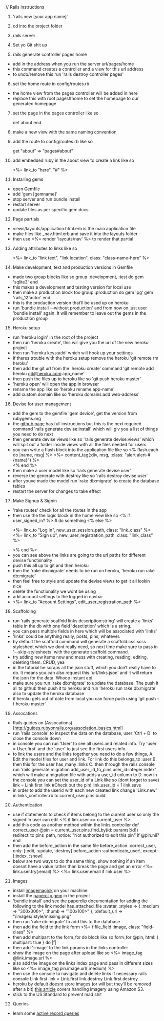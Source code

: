// Rails Instructions

1. 'rails new [your app name]'

2. cd into the project folder

3. rails server

4. Set yo Git shit up

5. rails generate controller pages home
* add in the address when you run the server url/pages/home
* this command creates a controller and a view for this url address
* to undo/remove this run 'rails destroy controller pages'

6. set the home route in config/routes.rb 
* the home view from the pages controller will be added in here
* replace this with root pages#home to set the homepage to our generated homepage

7. set the page in the pages controller like so

	def about 
	end 

8. make a new view with the same naming convention
9. add the route to config/routes.rb like so

	get "about" => "pages#about"

10. add embedded ruby in the about view to create a link like so

	<%= link_to "here", "#" %>


11. Installing gems
* open Gemfile
* add 'gem [gemname]'
* stop server and run bundle install
* restart server
* update files as per specific gem docs

12. Page partials
* views/layouts/application.html.erb is the main application file
* make files like _nav.html.erb and save it into the layouts folder
* then use <%= render 'layouts/nav' %> to render that partial

13. Adding attributes to links like so
	
	<%= link_to "link text", "link location", class: "class-name-here" %>


14. Make development, text and production versions in Gemfile
* made two group blocks like so
	group :development, :test do
		gem 'sqlite3'
	end
* this makes a development and testing version for local use
* then make a production block too
	group :production do
		gem 'pg'
		gem 'rails_12factor'
	end
* this is the production version that’ll be used up on heroku
* run 'bundle install --without production' and from now on just user 'bundle install' again. It will remember to leave out the gems in the production group

15. Heroku setup
* run 'heroku login' in the root of the project
* then run 'heroku create', this will give you the url of the new heroku project
* then run 'heroku keys:add' which will hook up your settings
* if theres trouble with the heroku setup remove the heroku 'git remote rm heroku'
* then add the git url from the 'heroku create' command 'git remote add heroku git@heroku.com:app_name'
* then push the files up to heroku like so 'git push heroku master'
* 'heroku open' will open the app in browser
* rename the app like so 'heroku rename app-name'
* add custom domain like so 'heroku domains:add web-address'

16. Devise for user management
* add the gem to the gemfile 'gem device', get the version from rubygems.org
* the [github page](https://github.com/plataformatec/devise) has full instructions but this is the next required command 'rails generate devise:install' which will giv you a list of things you need to do next
* then generate devise views like so 'rails generate devise:views' which will spit out a folder inside views with all the files needed for users
* you can write a flash block into the application file like so
	<% flash.each do |name, msg| %>
		<%= content_tag(:div, msg, :class: "alert alert-#{name}") %>  
	<% end %>
* then make a user model like so 'rails generate devise user'
* reverse the generate with destroy like so 'rails destroy devise user'
* after youve made the model run 'rake db:migrate' to create the database tables
* restart the server for changes to take effect

17. Make Signup & Signin
* 'rake routes' check for all the routes in the app
* then use the the logic block in the home view like so
	<% if user_signed_in? %>
        # do something
    <% else %>
    	<p>
        	<%= link_to "Log in", new_user_session_path, class: "link_class" %>
        	<%= link_to "Sign up", new_user_registration_path, class: "link_class" %>
    	</p>
    <% end %> 
* you can see above the links are going to the url paths for different devise functionality
* push this all up to git and then heroku
* then the 'rake db:migrate' needs to be run on heroku, 'heroku run rake db:migrate'
* then feel free to style and update the devise views to get it all lookin nice
* delete the functionality we wont be using
* add account settings to the logged in navbar
	<li><%= link_to "Account Settings", edit_user_registration_path %></li>

18. Scaffolding
* run 'rails generate scaffold links description:string' will create a 'links' table in the db with one field 'desctiption' which is a string. 
* you can pass multiple fields in here which will be associated with 'links'
* 'links' could be anything really, posts, pins, whatever.
* by default the scaffold command will generate a scaffold.css.scss stylesheet which we dont really need, so next time make sure to pass in '--skip-stylesheets' with the generate scaffold command.
* try adding new items now and mess with creating, reading, editing, deleting them. CRUD, yea
* in the tutorial he scraps all the json stuff, which you don’t really have to do. It means you can also request this 'url/links.json' and it will return the json for the data. Whoop instant api.
* make sure you run 'rake db:migrate' to update the database. The push it all to github then push it to heroku and run 'heroku run rake db:migrate' also to update the heroku database
* if heroku gets out of date from local you can force push using 'git push -f heroku master'

19. Assocations
* Rails guides on (Assocations)[http://guides.rubyonrails.org/association_basics.html]
* run 'rails console' to inspect the data on the database, user 'Ctrl + D' to close the console down
* in console you can run 'User' to see all users and related info. Try 'user = User.first' and the 'user' to just see the first users info.
* to link the users and the links together you need to do a few things,
A. Edit the model files for user and link. For link do this
	belongs_to :user
B. then this for the user
	has_many :links
C. then through the rails console run 'rails generate migration add_user_id_to_pins user_id:integer:index' which will make a migration file with adds a user_id column to
D. now in the console you can set the user_id of a Link like so (dont forget to save)
	link = Link.first
	link #Check out the pin!
	link.user_id = 1
	link.save
* in order to add the userid with each new created link change 'Link.new' in links_controller.rb to
	current_user.pins.build

20. Authentication
* use if statements to check if items belong to the current user so only the signed in user can edit
	<% if link.user == current_user %>	
* add this code as another method within the links controller
	def correct_user
      @pin = current_user.pins.find_by(id: params[:id])
      redirect_to pins_path, notice: "Not authorized to edit this pin" if @pin.nil?
    end
* then add the before_action in the same file
	before_action :correct_user, only: [:edit, :update, :destroy]
	before_action :authenticate_user!, except: [:index, :show]
* below are two ways to do the same thing, show nothing if an item doesnt have a value rather than break the page and get an error
	<%= link.user.try(:email) %>
	<%= link.user.email if link.user %>

21. Images
* install [imagemagick](http://cactuslab.com/imagemagick/) on your machine
* install the [paperclip gem](https://github.com/thoughtbot/paperclip) in the project
* 'bundle install' and see the paperclip documentation for adding the following to the link model
	has_attached_file :avatar, :styles => { :medium => "300x300>", :thumb => "100x100>" }, :default_url => "/images/:style/missing.png"
* then run 'rake db:migrate' to add this to the database
* then add the field to the link form
	<%= f.file_field :image, class: "field-class" %>
* then add multipart to the form_for do block like so
	form_for @pin, html: { multipart: true } do |f|
* then add ':image' to the link params in the links controller
* show the image on the page after upload like so
	<%= image_tag @link.image.url %>
* also add the image on the links index page and pass in different sizes like so
	<%= image_tag pin.image.url(:medium) %>
* then use the console to navigate and delete links if necessary
	rails console
	Link.first
	link = Link.first
	link.destroy
	Link.first.destroy
* heroku by default doesnt store images (or will but they’ll be removed after a bit) [this article](https://devcenter.heroku.com/articles/paperclip-s3) covers handling imagery using Amazon S3. 
* stick to the US Standard to prevent mad shit

22. Queries
* learn some [active record queries](http://guides.rubyonrails.org/active_record_querying.html)
